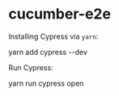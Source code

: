 # cucumber-e2e

Installing Cypress via `yarn`:

yarn add cypress --dev

Run Cypress:

yarn run cypress open
